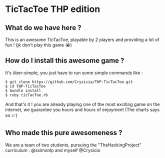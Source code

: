 # TicTacToe THP edition
## What do we have here ?
This is an awesome TicTacToe, playable by 2 players and providing a lot of fun ! (jk don't play this game 😭)
## How do I install this awesome game ?
It's über-simple, you just have to run some simple commands like :

    $ git clone https://github.com/Crysicia/THP-TicTacToe.git
    $ cd THP-TicTacToe
    $ bundle install
    $ ruby ticTacToe.rb
And that's it ! you are already playing one of the most exciting game on the internet, we guarantee you hours and hours of enjoyment (The charts says so 📈)

## Who made this pure awesomeness ?
We are a team of two students, pursuing the "TheHackingProject" curriculum : @ssimonlp and myself @Crysicia
